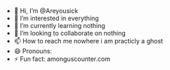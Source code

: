 - 👋 Hi, I’m @Areyousick
- 👀 I’m interested in everything
- 🌱 I’m currently learning nothing
- 💞️ I’m looking to collaborate on nothing
- 📫 How to reach me nowhere i am practicly a ghost
- 😄 Pronouns: 
- ⚡ Fun fact: amonguscounter.com

<!---
Areyousick/Areyousick is a ✨ special ✨ repository because its `README.md` (this file) appears on your GitHub profile.
You can click the Preview link to take a look at your changes.
--->
